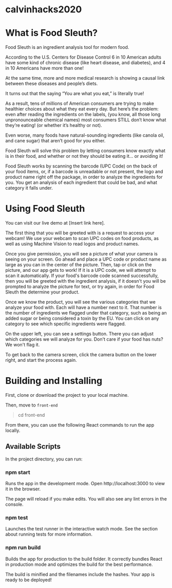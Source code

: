 # calvinhacks2020

# What is Food Sleuth?

Food Sleuth is an ingredient analysis tool for modern food.

According to the U.S. Centers for Disease Control 6 in 10 American adults have some kind of chronic disease (like heart disease, and diabetes), and 4 in 10 Americans have more than one!

At the same time, more and more medical research is showing a causal link between these diseases and people’s diets.

It turns out that the saying “You are what you eat,” is literally true!

As a result, tens of millions of American consumers are trying to make healthier choices about what they eat every day. But here’s the problem: even after reading the ingredients on the labels, (you know, all those long unpronounceable chemical names) most consumers STILL don’t know what they’re eating! (or whether it’s healthy or not).

Even worse, many foods have natural-sounding ingredients (like canola oil, and cane sugar) that aren’t good for you either.

Food Sleuth will solve this problem by letting consumers know exactly what is in their food, and whether or not they should be eating it… or avoiding it!

Food Sleuth works by scanning the barcode (UPC Code) on the back of your food items, or, if a barcode is unreadable or not present, the logo and product name right off the package, in order to analyze the ingredients for you. You get an analysis of each ingredient that could be bad, and what category it falls under.

# Using Food Sleuth

You can visit our live demo at [Insert link here].

The first thing that you will be greeted with is a request to access your webcam! We use your webcam to scan UPC codes on food products, as well as using Machine Vision to read logos and product names.

Once you give permission, you will see a picture of what your camera is seeing on your screen. Go ahead and place a UPC code or product name as large as you can in the center of the picture. Then, tap or click on the picture, and our app gets to work! If it is a UPC code, we will attempt to scan it automatically. If your food's barcode code scanned successfully, then you will be greeted with the ingredient analysis, if it doesn't you will be prompted to analyze the picture for text, or try again, in order for Food Sleuth the determine your product.

Once we know the product, you will see the various categories that we analyze your food with. Each will have a number next to it. That number is the number of ingredients we flagged under that category, such as being an added sugar or being considered a toxin by the EU. You can click on any category to see which specific ingredients were flagged.

On the upper left, you can see a settings button. There you can adjust which categories we will analyze for you. Don't care if your food has nuts? We won't flag it.

To get back to the camera screen, click the camera button on the lower right, and start the process again.

# Building and Installing
First, clone or download the project to your local machine.

Then, move to `front-end`

> cd front-end

From there, you can use the following React commands to run the app locally.

## Available Scripts
In the project directory, you can run:

### npm start
Runs the app in the development mode.
Open http://localhost:3000 to view it in the browser.

The page will reload if you make edits.
You will also see any lint errors in the console.

### npm test
Launches the test runner in the interactive watch mode.
See the section about running tests for more information.

### npm run build
Builds the app for production to the build folder.
It correctly bundles React in production mode and optimizes the build for the best performance.

The build is minified and the filenames include the hashes.
Your app is ready to be deployed!

